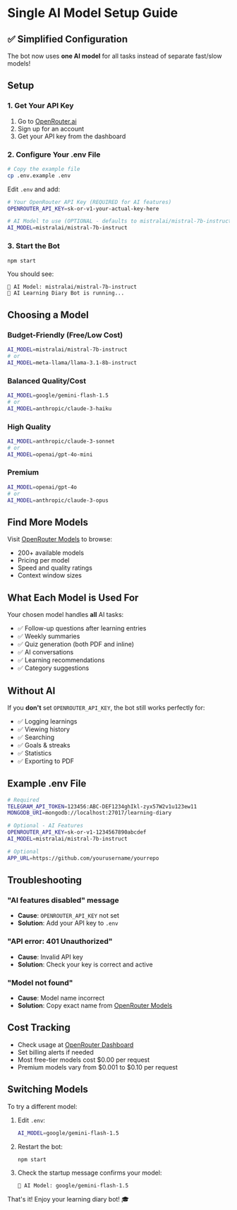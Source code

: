 # Single AI Model Setup Guide

## ✅ Simplified Configuration

The bot now uses **one AI model** for all tasks instead of separate fast/slow models!

## Setup

### 1. Get Your API Key

1. Go to [OpenRouter.ai](https://openrouter.ai/)
2. Sign up for an account
3. Get your API key from the dashboard

### 2. Configure Your .env File

```bash
# Copy the example file
cp .env.example .env
```

Edit `.env` and add:

```bash
# Your OpenRouter API Key (REQUIRED for AI features)
OPENROUTER_API_KEY=sk-or-v1-your-actual-key-here

# AI Model to use (OPTIONAL - defaults to mistralai/mistral-7b-instruct)
AI_MODEL=mistralai/mistral-7b-instruct
```

### 3. Start the Bot

```bash
npm start
```

You should see:
```
🤖 AI Model: mistralai/mistral-7b-instruct
🚀 AI Learning Diary Bot is running...
```

## Choosing a Model

### Budget-Friendly (Free/Low Cost)
```bash
AI_MODEL=mistralai/mistral-7b-instruct
# or
AI_MODEL=meta-llama/llama-3.1-8b-instruct
```

### Balanced Quality/Cost
```bash
AI_MODEL=google/gemini-flash-1.5
# or
AI_MODEL=anthropic/claude-3-haiku
```

### High Quality
```bash
AI_MODEL=anthropic/claude-3-sonnet
# or
AI_MODEL=openai/gpt-4o-mini
```

### Premium
```bash
AI_MODEL=openai/gpt-4o
# or
AI_MODEL=anthropic/claude-3-opus
```

## Find More Models

Visit [OpenRouter Models](https://openrouter.ai/models) to browse:
- 200+ available models
- Pricing per model
- Speed and quality ratings
- Context window sizes

## What Each Model is Used For

Your chosen model handles **all** AI tasks:
- ✅ Follow-up questions after learning entries
- ✅ Weekly summaries
- ✅ Quiz generation (both PDF and inline)
- ✅ AI conversations
- ✅ Learning recommendations
- ✅ Category suggestions

## Without AI

If you **don't** set `OPENROUTER_API_KEY`, the bot still works perfectly for:
- ✅ Logging learnings
- ✅ Viewing history
- ✅ Searching
- ✅ Goals & streaks
- ✅ Statistics
- ✅ Exporting to PDF

## Example .env File

```bash
# Required
TELEGRAM_API_TOKEN=123456:ABC-DEF1234ghIkl-zyx57W2v1u123ew11
MONGODB_URI=mongodb://localhost:27017/learning-diary

# Optional - AI Features
OPENROUTER_API_KEY=sk-or-v1-1234567890abcdef
AI_MODEL=mistralai/mistral-7b-instruct

# Optional
APP_URL=https://github.com/yourusername/yourrepo
```

## Troubleshooting

### "AI features disabled" message
- **Cause**: `OPENROUTER_API_KEY` not set
- **Solution**: Add your API key to `.env`

### "API error: 401 Unauthorized"
- **Cause**: Invalid API key
- **Solution**: Check your key is correct and active

### "Model not found"
- **Cause**: Model name incorrect
- **Solution**: Copy exact name from [OpenRouter Models](https://openrouter.ai/models)

## Cost Tracking

- Check usage at [OpenRouter Dashboard](https://openrouter.ai/activity)
- Set billing alerts if needed
- Most free-tier models cost $0.00 per request
- Premium models vary from $0.001 to $0.10 per request

## Switching Models

To try a different model:

1. Edit `.env`:
   ```bash
   AI_MODEL=google/gemini-flash-1.5
   ```

2. Restart the bot:
   ```bash
   npm start
   ```

3. Check the startup message confirms your model:
   ```
   🤖 AI Model: google/gemini-flash-1.5
   ```

That's it! Enjoy your learning diary bot! 🎓
